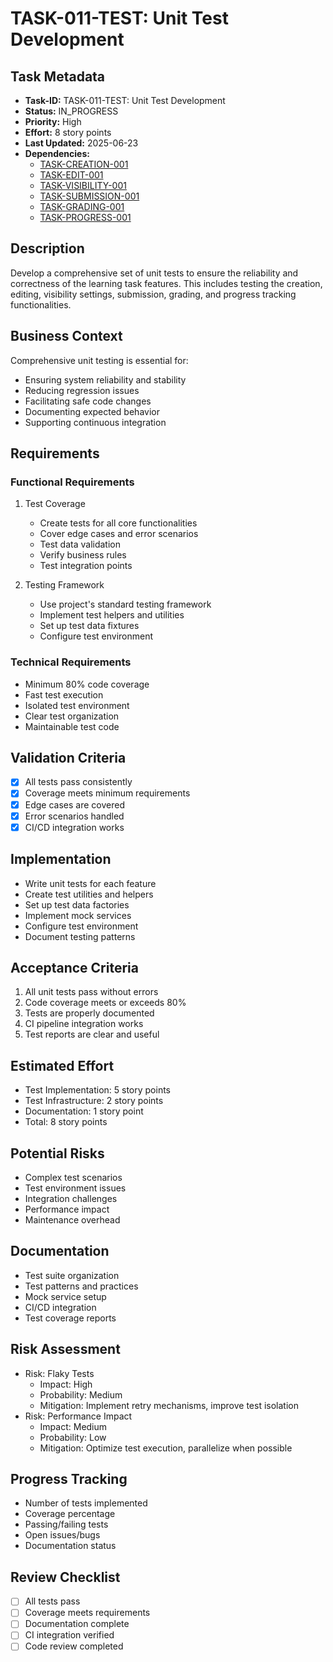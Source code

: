 # TASK-011-TEST: Unit Test Development

## Task Metadata

- **Task-ID:** TASK-011-TEST: Unit Test Development
- **Status:** IN_PROGRESS
- **Priority:** High
- **Effort:** 8 story points
- **Last Updated:** 2025-06-23
- **Dependencies:**
  - [TASK-CREATION-001](../tasks/TASK-CREATION-001.md)
  - [TASK-EDIT-001](../tasks/TASK-EDIT-001.md)
  - [TASK-VISIBILITY-001](../tasks/TASK-VISIBILITY-001.md)
  - [TASK-SUBMISSION-001](../tasks/TASK-SUBMISSION-001.md)
  - [TASK-GRADING-001](../tasks/TASK-GRADING-001.md)
  - [TASK-PROGRESS-001](../tasks/TASK-PROGRESS-001.md)

## Description

Develop a comprehensive set of unit tests to ensure the reliability and correctness of the learning task features. This includes testing the creation, editing, visibility settings, submission, grading, and progress tracking functionalities.

## Business Context

Comprehensive unit testing is essential for:

- Ensuring system reliability and stability
- Reducing regression issues
- Facilitating safe code changes
- Documenting expected behavior
- Supporting continuous integration

## Requirements

### Functional Requirements

1. Test Coverage
   - Create tests for all core functionalities
   - Cover edge cases and error scenarios
   - Test data validation
   - Verify business rules
   - Test integration points

2. Testing Framework
   - Use project's standard testing framework
   - Implement test helpers and utilities
   - Set up test data fixtures
   - Configure test environment

### Technical Requirements

- Minimum 80% code coverage
- Fast test execution
- Isolated test environment
- Clear test organization
- Maintainable test code

## Validation Criteria

- [x] All tests pass consistently
- [x] Coverage meets minimum requirements
- [x] Edge cases are covered
- [x] Error scenarios handled
- [x] CI/CD integration works

## Implementation

- Write unit tests for each feature
- Create test utilities and helpers
- Set up test data factories
- Implement mock services
- Configure test environment
- Document testing patterns

## Acceptance Criteria

1. All unit tests pass without errors
2. Code coverage meets or exceeds 80%
3. Tests are properly documented
4. CI pipeline integration works
5. Test reports are clear and useful

## Estimated Effort

- Test Implementation: 5 story points
- Test Infrastructure: 2 story points
- Documentation: 1 story point
- Total: 8 story points

## Potential Risks

- Complex test scenarios
- Test environment issues
- Integration challenges
- Performance impact
- Maintenance overhead

## Documentation

- Test suite organization
- Test patterns and practices
- Mock service setup
- CI/CD integration
- Test coverage reports

## Risk Assessment

- Risk: Flaky Tests
  - Impact: High
  - Probability: Medium
  - Mitigation: Implement retry mechanisms, improve test isolation
- Risk: Performance Impact
  - Impact: Medium
  - Probability: Low
  - Mitigation: Optimize test execution, parallelize when possible

## Progress Tracking

- Number of tests implemented
- Coverage percentage
- Passing/failing tests
- Open issues/bugs
- Documentation status

## Review Checklist

- [ ] All tests pass
- [ ] Coverage meets requirements
- [ ] Documentation complete
- [ ] CI integration verified
- [ ] Code review completed

